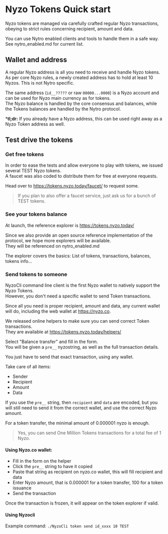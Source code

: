 # Nyzo Tokens Quick start

Nyzo tokens are managed via carefully crafted regular Nyzo transactions, obeying to strict rules concerning recipient, amount and data.

You can use Nytro enabled clients and tools to handle them in a safe way.    
See nytro_enabled.md for current list.

## Wallet and address

A regular Nyzo address is all you need to receive and handle Nyzo tokens.  
As per core Nyzo rules, a newly created address has to hold at least 10 Nyzos. This is not Nytro specific.

The same address (`id__?????` or raw `00000...0000`) is a Nyzo account and can be used for Nyzo main currency as for tokens.  
The Nyzo balance is handled by the core consensus and balances, while the Tokens balances are handled by the Nytro protocol.

***tl;dr:** If you already have a Nyzo address, this can be used right away as a Nyzo Token address as well.

## Test drive the tokens

### Get free tokens

In order to ease the tests and allow everyone to play with tokens, we issued several TEST Nyzo tokens.  
A faucet was also coded to distribute them for free at everyone requests.

Head over to https://tokens.nyzo.today/faucet/ to request some.

> If you plan to also offer a faucet service, just ask us for a bunch of TEST tokens.

### See your tokens balance

At launch, the reference explorer is https://tokens.nyzo.today/

Since we also provide an open source reference implementation of the protocol, we hope more explorers will be available.  
They will be referenced on nytro_enabled.md

The explorer covers the basics: List of tokens, transactions, balances, tokens info...

### Send tokens to someone

NyzoCli command line client is the first Nyzo wallet to natively support the Nyzo Tokens.  
However, you don't need a specific wallet to send Token transactions.

Since all you need is proper recipient, amount and data, any current wallet will do, including the web wallet at https://nyzo.co.

We released online helpers to make sure you can send correct Token transactions.  
They are available at https://tokens.nyzo.today/helpers/ 

Select "Balance transfer" and fill in the form.   
You will be given a `pre__` nyzostring, as well as the full transaction details.

You just have to send that exact transaction, using any wallet.

Take care of all items:
- Sender
- Recipient
- Amount
- Data

If you use the `pre__` string, then `recipient` and `data` are encoded, but you will still need to send it from the correct wallet, and use the correct Nyzo amount.

For a token transfer, the minimal amount of 0.000001 nyzo is enough.  

> Yes, you can send One Million Tokens transactions for a total fee of 1 Nyzo.

#### Using Nyzo.co wallet:
 
- Fill in the form on the helper
- Click the `pre__` string to have it copied 
- Paste that string as recipient on nyzo.co wallet, this will fill recipient and data
- Enter Nyzo amount, that is 0.000001 for a token transfer, 100 for a token issuance
- Send the transaction

Once the transaction is frozen, it will appear on the token explorer if valid.

#### Using Nyzocli

Example command: `./NyzoCli token send id_xxxx 10 TEST`

